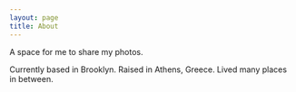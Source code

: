 ```yaml
---
layout: page
title: About
---
```


A space for me to share my photos.

Currently based in Brooklyn. Raised in Athens, Greece. Lived many places in between.

